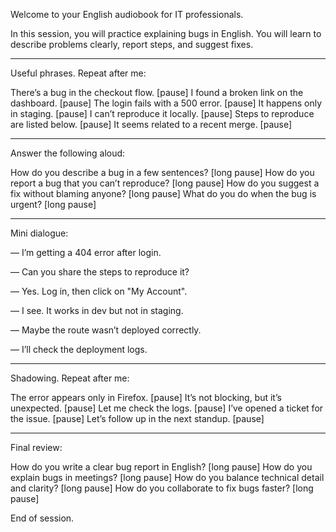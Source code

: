 Welcome to your English audiobook for IT professionals.

In this session, you will practice explaining bugs in English. You will learn to describe problems clearly, report steps, and suggest fixes.


---

Useful phrases. Repeat after me:

There’s a bug in the checkout flow. [pause]
I found a broken link on the dashboard. [pause]
The login fails with a 500 error. [pause]
It happens only in staging. [pause]
I can’t reproduce it locally. [pause]
Steps to reproduce are listed below. [pause]
It seems related to a recent merge. [pause]


---

Answer the following aloud:

How do you describe a bug in a few sentences? [long pause]
How do you report a bug that you can’t reproduce? [long pause]
How do you suggest a fix without blaming anyone? [long pause]
What do you do when the bug is urgent? [long pause]


---

Mini dialogue:

— I’m getting a 404 error after login.

— Can you share the steps to reproduce it?

— Yes. Log in, then click on "My Account".

— I see. It works in dev but not in staging.

— Maybe the route wasn’t deployed correctly.

— I’ll check the deployment logs.


---

Shadowing. Repeat after me:

The error appears only in Firefox. [pause]
It’s not blocking, but it’s unexpected. [pause]
Let me check the logs. [pause]
I’ve opened a ticket for the issue. [pause]
Let’s follow up in the next standup. [pause]


---

Final review:

How do you write a clear bug report in English? [long pause]
How do you explain bugs in meetings? [long pause]
How do you balance technical detail and clarity? [long pause]
How do you collaborate to fix bugs faster? [long pause]

End of session.

